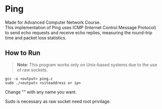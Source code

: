 # Ping

Made for Advanced Computer Network Course.  
This implementation of Ping uses ICMP (Internet Control Message Protocol) to send echo requests and receive echo replies, measuring the round-trip time and packet loss statistics.

## How to Run

> **Note**: This program works only on Unix-based systems due to the use of raw sockets.

```
gcc -o <output> ping.c
sudo ./<output> <siteaddress or ip>
```
Change "<output>" with any name you want.

Sudo is necessary as raw socket need root privilage. 
